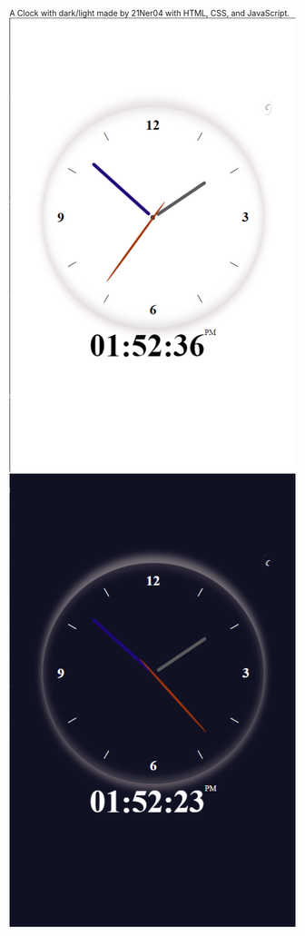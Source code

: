 A Clock with dark/light made by 21Ner04 with HTML, CSS, and JavaScript.
<img src="https://github.com/21Ner04/Clock/blob/main/assets/image.png" />
<img src="https://github.com/21Ner04/Clock/blob/main/assets/image%20(1).png" />
